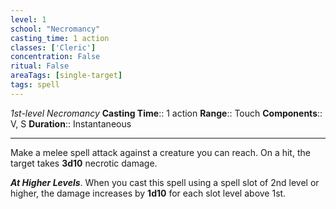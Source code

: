 ```yaml
---
level: 1
school: "Necromancy"
casting_time: 1 action
classes: ['Cleric']
concentration: False
ritual: False
areaTags: [single-target]
tags: spell
---
```


_1st-level Necromancy_
**Casting Time**:: 1 action
**Range**:: Touch
**Components**:: V, S
**Duration**:: Instantaneous

---

Make a melee spell attack against a creature you can reach. On a hit, the target takes **3d10** necrotic damage.


**_At Higher Levels_**. When you cast this spell using a spell slot of 2nd level or higher, the damage increases by **1d10** for each slot level above 1st.


